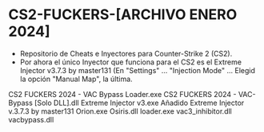 # CS2-FUCKERS-[ARCHIVO ENERO 2024]
- Repositorio de Cheats e Inyectores para Counter-Strike 2 (CS2).
- Por ahora el único Inyector que funciona para el CS2 es el Extreme Injector v3.7.3 by master131 (En "Settings" ... "Injection Mode" ... Elegid la opción "Manual Map", la última.



CS2 FUCKERS 2024 - VAC Bypass Loader.exe
CS2 FUCKERS 2024 - VAC-Bypass [Solo DLL].dll
Extreme Injector v3.exe
Añadido Extreme Injector v.3.7.3 by master131
Orion.exe
Osiris.dll
loader.exe
vac3_inhibitor.dll
vacbypass.dll
